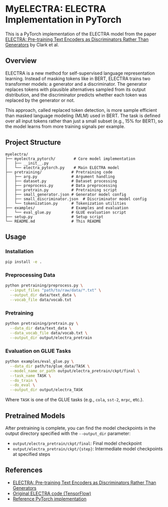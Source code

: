 # MyELECTRA: ELECTRA Implementation in PyTorch

This is a PyTorch implementation of the ELECTRA model from the paper [ELECTRA: Pre-training Text Encoders as Discriminators Rather Than Generators](https://openreview.net/forum?id=r1xMH1BtvB) by Clark et al.

## Overview

ELECTRA is a new method for self-supervised language representation learning. Instead of masking tokens like in BERT, ELECTRA trains two transformer models: a generator and a discriminator. The generator replaces tokens with plausible alternatives sampled from its output distribution, and the discriminator predicts whether each token was replaced by the generator or not.

This approach, called replaced token detection, is more sample efficient than masked language modeling (MLM) used in BERT. The task is defined over all input tokens rather than just a small subset (e.g., 15% for BERT), so the model learns from more training signals per example.

## Project Structure

```
myelectra/
├── myelectra_pytorch/        # Core model implementation
│   ├── __init__.py
│   └── electra_pytorch.py    # Main ELECTRA model
├── pretraining/             # Pretraining code
│   ├── arg.py               # Argument handling
│   ├── dataset.py           # Dataset processing
│   ├── preprocess.py        # Data preprocessing
│   ├── pretrain.py          # Pretraining script
│   ├── small_generator.json # Generator model config
│   ├── small_discriminator.json  # Discriminator model config
│   └── tokenization.py      # Tokenization utilities
├── examples/                # Examples and evaluation
│   └── eval_glue.py         # GLUE evaluation script
├── setup.py                 # Setup script
└── README.md                # This README
```

## Usage

### Installation

```bash
pip install -e .
```

### Preprocessing Data

```bash
python pretraining/preprocess.py \
  --input_files "path/to/raw/data/*.txt" \
  --output_dir data/text_data \
  --vocab_file data/vocab.txt
```

### Pretraining

```bash
python pretraining/pretrain.py \
  --data_dir data/text_data \
  --data_vocab_file data/vocab.txt \
  --output_dir output/electra_pretrain
```

### Evaluation on GLUE Tasks

```bash
python examples/eval_glue.py \
  --data_dir path/to/glue_data/TASK \
  --model_name_or_path output/electra_pretrain/ckpt/final \
  --task_name TASK \
  --do_train \
  --do_eval \
  --output_dir output/electra_TASK
```

Where `TASK` is one of the GLUE tasks (e.g., `cola`, `sst-2`, `mrpc`, etc.).

## Pretrained Models

After pretraining is complete, you can find the model checkpoints in the output directory specified with the `--output_dir` parameter:

- `output/electra_pretrain/ckpt/final`: Final model checkpoint
- `output/electra_pretrain/ckpt/{step}`: Intermediate model checkpoints at specified steps

## References

- [ELECTRA: Pre-training Text Encoders as Discriminators Rather Than Generators](https://openreview.net/forum?id=r1xMH1BtvB)
- [Original ELECTRA code (TensorFlow)](https://github.com/google-research/electra)
- [Reference PyTorch implementation](https://github.com/lucidrains/electra-pytorch) 